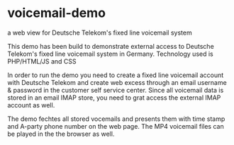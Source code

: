 # voicemail-demo
a web view for Deutsche Telekom's fixed line voicemail system

This demo has been build to demonstrate external access to Deutsche Telekom's 
fixed line voicemail system in Germany. Technology used is PHP/HTML/JS and CSS


In order to run the demo you need to create a fixed line voicemail account 
with Deutsche Telekom and create web excess through an email username & password
in the customer self service center. Since all voicemail data is stored in an 
email IMAP store, you need to grat access the external IMAP account as well.

The demo fechtes all stored vocemails and presents them with time stamp and 
A-party phone number on the web page. The MP4 voicemail files can be played 
in the the browser as well.
